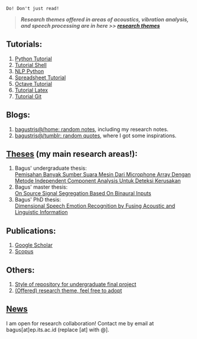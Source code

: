     Do! Don't just read!

> ***Research themes offered in areas of acoustics, vibration analysis, and speech processing are in here >> [research themes](https://bagustris.github.io/researchtheme)***

## Tutorials:
1. [Python Tutorial](http://bagustris.github.io/python-tutorial)
2. [Tutorial Shell](http://bagustris.github.io/tutorial-shell)
3. [NLP Python](http://bagustris.github.io/nlp-python)
4. [Spreadsheet Tutorial](http://bagustris.github.io/spreadsheet-tutorial)
5. [Octave Tutorial](http://bagustris.github.io/octave-tutorial)
6. [Tutorial Latex](https://github.com/bagustris/tutorial-latex)
7. [Tutorial Git](https://bagustris.github.io/tutorial-git)

## Blogs:
1. [bagustris@/home: random notes](http://bagustris.blogspot.com), including my research notes.
2. [bagustris@/tumblr: random quotes](https://bagustris.tumblr.com), where I got some inspirations.

## [Theses](https://bagustris.github.io/thesis) (my main research areas!):
1. Bagus' undergraduate thesis:  
[Pemisahan Banyak Sumber Suara Mesin Dari Microphone Array Dengan Metode Independent Component Analysis Untuk Deteksi Kerusakan](https://www.dropbox.com/s/qvifo67qzju99de/TAbagus.pdf?dl=0)
2. Bagus' master thesis:  
[On Source Signal Segregation Based On Binaural Inputs](https://www.dropbox.com/s/5wjsrrhxjw5oby3/bta_tesis_en_v16.pdf?dl=0)
3. Bagus' PhD thesis:  
[Dimensional Speech Emotion Recognition by Fusing Acoustic
   and Linguistic
   Information](https://dspace.jaist.ac.jp/dspace/bitstream/10119/17472/2/paper.pdf)
   
## Publications:
1. [Google
   Scholar](https://scholar.google.com/citations?user=xuiLAewAAAAJ&hl=en)
2. [Scopus](https://www.scopus.com/authid/detail.uri?authorId=36004642300)

## Others:  
1. [Style of repository for undergraduate final project](./repo_TA_style)
2. [(Offered) research theme, feel free to adopt](https://bagustris.github.io/researchtheme)

## [News](https://bagustris.github.io/news)

I am open for research collaboration! Contact me by email at bagus[at]ep.its.ac.id (replace [at] with @].
